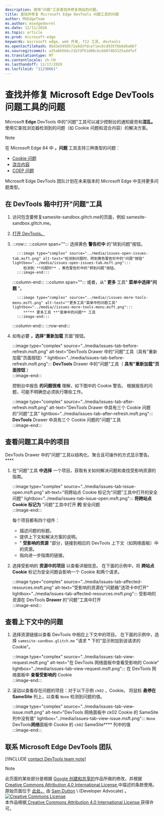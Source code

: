 ```yaml
---
description: 使用"问题"工具查找并修复网站的问题。
title: 查找并修复 Microsoft Edge DevTools 问题工具的问题
author: MSEdgeTeam
ms.author: msedgedevrel
ms.date: 12/11/2020
ms.topic: article
ms.prod: microsoft-edge
keywords: microsoft edge, web 开发, f12 工具, devtools
ms.openlocfilehash: 8bd3e5950572a9d3fdce71ec6cd935f6b6d6a0b7
ms.sourcegitcommit: a35a6b5bbc21b7df61d08cbc6b074b5325ad4fef
ms.translationtype: MT
ms.contentlocale: zh-CN
ms.lasthandoff: 12/17/2020
ms.locfileid: "11230661"
---
```

<!-- Copyright Sam Dutton 

   Licensed under the Apache License, Version 2.0 (the "License");
   you may not use this file except in compliance with the License.
   You may obtain a copy of the License at

       https://www.apache.org/licenses/LICENSE-2.0

   Unless required by applicable law or agreed to in writing, software
   distributed under the License is distributed on an "AS IS" BASIS,
   WITHOUT WARRANTIES OR CONDITIONS OF ANY KIND, either express or implied.
   See the License for the specific language governing permissions and
   limitations under the License.  -->  

# 查找并修复 Microsoft Edge DevTools 问题工具的问题  

Microsoft **Edge** DevTools 中的"问题"工具可以减少控制台的通知疲劳和**混乱。**  使用它查找浏览器检测到的问题（如 Cookie 问题和混合内容）的解决方案。  

> [!NOTE]
> 在 Microsoft Edge 84 中 **，问题** 工具支持三种类型的问题：  
> *   [Cookie 问题][MDNSameSiteCookies]  
> *   [混合内容][MDNMixedContent]  
> *   [COEP 问题][W3CCOEPSpec]
> 
> Microsoft Edge DevTools 团队计划在未来版本的 Microsoft Edge 中支持更多问题类型。  

## 在 DevTools 箱中打开"问题"工具  

1.  访问包含要修复samesite-sandbox.glitch.me的页面[][GlitchSamesiteSandbox]，例如 samesite-sandbox.glitch.me。  
1.  [打开 DevTools。][DevtoolsOpen]  
1.  :::row:::
       :::column span="":::
          选择黄色 **警告栏中** 的"转到问题"按钮。  
          
          :::image type="complex" source="../media/issues-open-issues-tab.msft.png" alt-text="检测到问题时，转到黄色警告栏中的"问题"按钮" lightbox="../media/issues-open-issues-tab.msft.png":::
             检测到 **问题时** ，黄色警告栏中的"转到问题"按钮。  
          :::image-end:::  
       :::column-end:::
       :::column span="":::
          或者，从" **更多** 工具" **菜单中选择"问题** "。  
          
          :::image type="complex" source="../media//issues-more-tools-menu.msft.png" alt-text=""更多工具"菜单中的问题工具" lightbox="../media//issues-more-tools-menu.msft.png":::
             **"** 更多工具 **"菜单中的问题** 工具  
          :::image-end:::  
       :::column-end:::
    :::row-end:::
    
1.  如有必要 **，选择"重新加载** 页面"按钮。  
    
    :::image type="complex" source="../media/issues-tab-before-refresh.msft.png" alt-text="DevTools Drawer 中的"问题"工具（具有"重新加载"页面按钮）" lightbox="../media/issues-tab-before-refresh.msft.png":::
       **DevTools** Drawer 中的"问题"工具（ **具有"重新加载"页面按钮** ）  
    :::image-end:::  

    控制台中报告 **的问题很难** 理解，如下图中的 Cookie 警告。  根据报告的问题，可能不明确您必须执行哪些工作。  
    
    :::image type="complex" source="../media/issues-tab-after-refresh.msft.png" alt-text="DevTools Drawer 中具有三个 Cookie 问题的"问题"工具" lightbox="../media/issues-tab-after-refresh.msft.png":::
       **DevTools** Drawer 中具有三个 Cookie 问题的"问题"工具  
    :::image-end:::  
    
## 查看问题工具中的项目  

DevTools Drawer 中的"问题"工具以结构化、聚合且可操作的方式显示警告。 ****  

1.  在"问题"工具 **中选择** 一个项目，获取有关如何解决问题和查找受影响资源的指南。  
    
    :::image type="complex" source="../media/issues-tab-issue-open.msft.png" alt-text="将跨站点 Cookie 标记为"问题"工具中打开的安全问题" lightbox="../media/issues-tab-issue-open.msft.png":::
       **将跨站点 Cookie 标记为** "问题"工具中打开 **的** 安全问题  
    :::image-end:::  
    
    每个项目都有四个组件：  
    
    *   描述问题的标题。  
    *   提供上下文和解决方案的说明。  
    *   " **受影响的资源** "部分，链接到相应的 DevTools 上下文（如网络面板）中的资源。  
    *   指向进一步指南的链接。  
    
1.  选择受影响的 **资源中的项目** 以查看详细信息。  在下面的示例中，将 **跨站点 Cookie** 标记为安全问题会影响一个 Cookie 和两个请求。  
    
    :::image type="complex" source="../media/issues-tab-affected-resources.msft.png" alt-text="受影响的资源在"问题箱"选项卡中打开" lightbox="../media/issues-tab-affected-resources.msft.png":::
       受影响的资源在 DevTools **Drawer** 的"问题"工具中打开  
    :::image-end:::  
    
## 查看上下文中的问题  

1.  选择资源链接以查看 DevTools 中相应上下文中的项目。  在下面的示例中，选择 `samesite-sandbox.glitch.me` "请求 **"** 下的"显示附加到该请求的 Cookie"。  
    
    :::image type="complex" source="../media/issues-tab-view-request.msft.png" alt-text="在 DevTools 网络面板中查看受影响的 Cookie" lightbox="../media/issues-tab-view-request.msft.png":::
       在 DevTools 网络面板中 **查看受影响的** Cookie  
    :::image-end:::  

1.  滚动以查看存在问题的项目：对于以下示例 `ck02` ，Cookie。  将鼠标 **悬停在 SameSite** 列上，以查看 `None` 检测到问题的值。  
    
    :::image type="complex" source="../media/issues-tab-view-issue.msft.png" alt-text="DevTools 网络面板中 ck02 Cookie 的 SameSite 列中没有值" lightbox="../media/issues-tab-view-issue.msft.png":::
       `None` DevTools**网络**面板中 Cookie 的 `ck02` SameSite**** 列中的值  
    :::image-end:::  

## 联系 Microsoft Edge DevTools 团队  

[!INCLUDE [contact DevTools team note](../includes/contact-devtools-team-note.md)]  

<!-- links -->  

[DevtoolsOpen]: ../open/index.md "打开 Microsoft Edge DevTools | Microsoft Docs"  

[GlitchSamesiteSandbox]: https://samesite-sandbox.glitch.me "SameSite Cookie 测试 |小故障"  

[MDNSameSiteCookies]: https://developer.mozilla.org/docs/Web/HTTP/Headers/Set-Cookie/SameSite "SameSite Cookie |MDN"  
[MDNMixedContent]: https://developer.mozilla.org/docs/Web/Security/Mixed_content "混合内容 |MDN"  

[W3CCOEPSpec]: https://wicg.github.io/cross-origin-embedder-policy "跨源嵌入工具策略 |Web Incubator 社区组"  

> [!NOTE]
> 此页面的某些部分是根据 [Google 创建和共享的][GoogleSitePolicies]作品所做的修改，并根据[ Creative Commons Attribution 4.0 International License ][CCA4IL]中描述的条款使用。  
> 原始页面位于 [此处，](https://developers.google.com/web/tools/chrome-devtools/issues/index) 由 [Sam Dutton][SamDutton] \ (Developer Advocate\) 。  
[![Creative Commons License][CCby4Image]][CCA4IL]  
本作品根据[ Creative Commons Attribution 4.0 International License ][CCA4IL]获得许可。  

[CCA4IL]: https://creativecommons.org/licenses/by/4.0  
[CCby4Image]: https://i.creativecommons.org/l/by/4.0/88x31.png  
[GoogleSitePolicies]: https://developers.google.com/terms/site-policies  
[KayceBasques]: https://developers.google.com/web/resources/contributors/kaycebasques  
[SamDutton]: https://developers.google.com/web/resources/contributors/samdutton  
